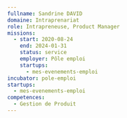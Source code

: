 ```yaml
---
fullname: Sandrine DAVID
domaine: Intraprenariat
role: Intrapreneuse, Product Manager
missions:
  - start: 2020-08-24
    end: 2024-01-31
    status: service
    employer: Pôle emploi
    startups:
      - mes-evenements-emploi
incubator: pole-emploi
startups:
  - mes-evenements-emploi
competences:
  - Gestion de Produit
---
```

